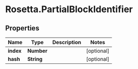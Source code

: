# Rosetta.PartialBlockIdentifier

## Properties

Name | Type | Description | Notes
------------ | ------------- | ------------- | -------------
**index** | **Number** |  | [optional] 
**hash** | **String** |  | [optional] 


